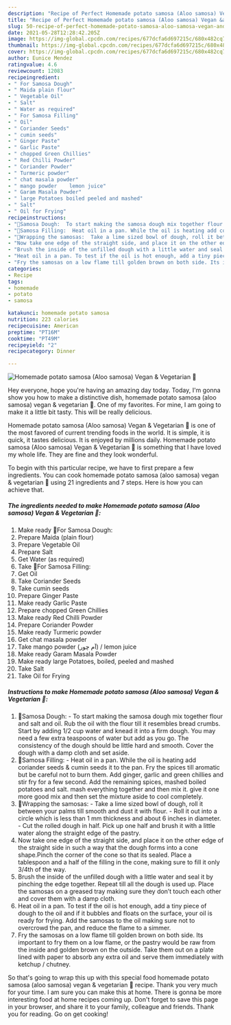 ```yaml
---
description: "Recipe of Perfect Homemade potato samosa (Aloo samosa) Vegan &amp;amp; Vegetarian 🍃"
title: "Recipe of Perfect Homemade potato samosa (Aloo samosa) Vegan &amp;amp; Vegetarian 🍃"
slug: 50-recipe-of-perfect-homemade-potato-samosa-aloo-samosa-vegan-and-amp-vegetarian
date: 2021-05-28T12:28:42.205Z
image: https://img-global.cpcdn.com/recipes/677dcfa6d697215c/680x482cq70/homemade-potato-samosa-aloo-samosa-vegan-vegetarian-recipe-main-photo.jpg
thumbnail: https://img-global.cpcdn.com/recipes/677dcfa6d697215c/680x482cq70/homemade-potato-samosa-aloo-samosa-vegan-vegetarian-recipe-main-photo.jpg
cover: https://img-global.cpcdn.com/recipes/677dcfa6d697215c/680x482cq70/homemade-potato-samosa-aloo-samosa-vegan-vegetarian-recipe-main-photo.jpg
author: Eunice Mendez
ratingvalue: 4.6
reviewcount: 12083
recipeingredient:
- " For Samosa Dough"
- " Maida plain flour"
- " Vegetable Oil"
- " Salt"
- " Water as required"
- " For Samosa Filling"
- " Oil"
- " Coriander Seeds"
- " cumin seeds"
- " Ginger Paste"
- " Garlic Paste"
- " chopped Green Chillies"
- " Red Chilli Powder"
- " Coriander Powder"
- " Turmeric powder"
- " chat masala powder"
- " mango powder    lemon juice"
- " Garam Masala Powder"
- " large Potatoes boiled peeled and mashed"
- " Salt"
- " Oil for Frying"
recipeinstructions:
- "🌻Samosa Dough:  To start making the samosa dough mix together flour and salt and oil. Rub the oil with the flour till it resembles bread crumbs. Start by adding 1/2 cup water and knead it into a firm dough. You may need a few extra teaspoons of water but add as you go. The consistency of the dough should be little hard and smooth. Cover the dough with a damp cloth and set aside."
- "🌻Samosa Filling:  Heat oil in a pan. While the oil is heating add coriander seeds &amp; cumin seeds it to the pan. Fry the spices till aromatic but be careful not to burn them. Add ginger, garlic and green chillies and stir fry for a few second. Add the remaining spices, mashed boiled potatoes and salt. mash everything together and then mix it. give it one more good mix and then set the mixture aside to cool completely."
- "🌻Wrapping the samosas:  Take a lime sized bowl of dough, roll it between your palms till smooth and dust it with flour. Roll it out into a circle which is less than 1 mm thickness and about 6 inches in diameter. Cut the rolled dough in half. Pick up one half and brush it with a little water along the straight edge of the pastry."
- "Now take one edge of the straight side, and place it on the other edge of the straight side in such a way that the dough forms into a cone shape.Pinch the corner of the cone so that its sealed. Place a tablespoon and a half of the filling in the cone, making sure to fill it only 3/4th of the way."
- "Brush the inside of the unfilled dough with a little water and seal it by pinching the edge together. Repeat till all the dough is used up. Place the samosas on a greased tray making sure they don’t touch each other and cover them with a damp cloth."
- "Heat oil in a pan. To test if the oil is hot enough, add a tiny piece of dough to the oil and if it bubbles and floats on the surface, your oil is ready for frying. Add the samosas to the oil making sure not to overcrowd the pan, and reduce the flame to a simmer."
- "Fry the samosas on a low flame till golden brown on both side. Its important to fry them on a low flame, or the pastry would be raw from the inside and golden brown on the outside. Take them out on a plate lined with paper to absorb any extra oil and serve them immediately with ketchup / chutney."
categories:
- Recipe
tags:
- homemade
- potato
- samosa

katakunci: homemade potato samosa 
nutrition: 223 calories
recipecuisine: American
preptime: "PT16M"
cooktime: "PT49M"
recipeyield: "2"
recipecategory: Dinner

---
```



![Homemade potato samosa (Aloo samosa) Vegan &amp; Vegetarian 🍃](https://img-global.cpcdn.com/recipes/677dcfa6d697215c/680x482cq70/homemade-potato-samosa-aloo-samosa-vegan-vegetarian-recipe-main-photo.jpg)

Hey everyone, hope you're having an amazing day today. Today, I'm gonna show you how to make a distinctive dish, homemade potato samosa (aloo samosa) vegan &amp; vegetarian 🍃. One of my favorites. For mine, I am going to make it a little bit tasty. This will be really delicious.



Homemade potato samosa (Aloo samosa) Vegan &amp; Vegetarian 🍃 is one of the most favored of current trending foods in the world. It is simple, it is quick, it tastes delicious. It is enjoyed by millions daily. Homemade potato samosa (Aloo samosa) Vegan &amp; Vegetarian 🍃 is something that I have loved my whole life. They are fine and they look wonderful.


To begin with this particular recipe, we have to first prepare a few ingredients. You can cook homemade potato samosa (aloo samosa) vegan &amp; vegetarian 🍃 using 21 ingredients and 7 steps. Here is how you can achieve that.

<!--inarticleads1-->

##### The ingredients needed to make Homemade potato samosa (Aloo samosa) Vegan &amp; Vegetarian 🍃:

1. Make ready  🌻For Samosa Dough:
1. Prepare  Maida (plain flour)
1. Prepare  Vegetable Oil
1. Prepare  Salt
1. Get  Water (as required)
1. Take  🌻For Samosa Filling:
1. Get  Oil
1. Take  Coriander Seeds
1. Take  cumin seeds
1. Prepare  Ginger Paste
1. Make ready  Garlic Paste
1. Prepare  chopped Green Chillies
1. Make ready  Red Chilli Powder
1. Prepare  Coriander Powder
1. Make ready  Turmeric powder
1. Get  chat masala powder
1. Take  mango powder (آم چور) / lemon juice
1. Make ready  Garam Masala Powder
1. Make ready  large Potatoes, boiled, peeled and mashed
1. Take  Salt
1. Take  Oil for Frying




<!--inarticleads2-->

##### Instructions to make Homemade potato samosa (Aloo samosa) Vegan &amp; Vegetarian 🍃:

1. 🌻Samosa Dough:  - To start making the samosa dough mix together flour and salt and oil. Rub the oil with the flour till it resembles bread crumbs. Start by adding 1/2 cup water and knead it into a firm dough. You may need a few extra teaspoons of water but add as you go. The consistency of the dough should be little hard and smooth. Cover the dough with a damp cloth and set aside.
1. 🌻Samosa Filling:  - Heat oil in a pan. While the oil is heating add coriander seeds &amp; cumin seeds it to the pan. Fry the spices till aromatic but be careful not to burn them. Add ginger, garlic and green chillies and stir fry for a few second. Add the remaining spices, mashed boiled potatoes and salt. mash everything together and then mix it. give it one more good mix and then set the mixture aside to cool completely.
1. 🌻Wrapping the samosas:  - Take a lime sized bowl of dough, roll it between your palms till smooth and dust it with flour. - Roll it out into a circle which is less than 1 mm thickness and about 6 inches in diameter. - Cut the rolled dough in half. Pick up one half and brush it with a little water along the straight edge of the pastry.
1. Now take one edge of the straight side, and place it on the other edge of the straight side in such a way that the dough forms into a cone shape.Pinch the corner of the cone so that its sealed. Place a tablespoon and a half of the filling in the cone, making sure to fill it only 3/4th of the way.
1. Brush the inside of the unfilled dough with a little water and seal it by pinching the edge together. Repeat till all the dough is used up. Place the samosas on a greased tray making sure they don’t touch each other and cover them with a damp cloth.
1. Heat oil in a pan. To test if the oil is hot enough, add a tiny piece of dough to the oil and if it bubbles and floats on the surface, your oil is ready for frying. Add the samosas to the oil making sure not to overcrowd the pan, and reduce the flame to a simmer.
1. Fry the samosas on a low flame till golden brown on both side. Its important to fry them on a low flame, or the pastry would be raw from the inside and golden brown on the outside. Take them out on a plate lined with paper to absorb any extra oil and serve them immediately with ketchup / chutney.




So that's going to wrap this up with this special food homemade potato samosa (aloo samosa) vegan &amp; vegetarian 🍃 recipe. Thank you very much for your time. I am sure you can make this at home. There is gonna be more interesting food at home recipes coming up. Don't forget to save this page in your browser, and share it to your family, colleague and friends. Thank you for reading. Go on get cooking!
